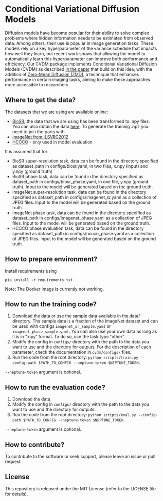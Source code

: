 # Conditional Variational Diffusion Models

Diffusion models have become popular for their ability to solve complex problems where hidden information needs to be estimated from observed data. Among others, their use is popular in image generation tasks. These models rely on a key hyperparameter of the variance schedule that impacts how well they learn, but recent work shows that allowing the model to automatically learn this hyperparameter can improve both performance and efficiency. Our CVDM package implements Conditional Variational Diffusion Models (CVDM) as described [in the paper](https://arxiv.org/abs/2312.02246) that build on this idea, with the addition of [Zero-Mean Diffusion (ZMD)](https://arxiv.org/pdf/2406.04388), a technique that enhances performance in certain imaging tasks, aiming to make these approaches more accessible to researchers.

## Where to get the data?

The datasets that we are using are available online:
- [BioSR](https://github.com/qc17-THU/DL-SR), the data that we are using has been transformed to .npy files. You can also obtain the data [here](https://drive.google.com/drive/folders/1ZMLAZo4AGX4QASEyd3MGf8LE2B_Bne04?usp=sharing). To generate the training .npz you need to join the parts with 
- [ImageNet from ILSVRC2012](https://www.image-net.org/challenges/LSVRC/2012/)
- [HCOCO](https://github.com/bcmi/Image-Harmonization-Dataset-iHarmony4?tab=readme-ov-file) - only used in model evaluation

It is assumed that for:
- BioSR super-resolution task, data can be found in the directory specified as dataset_path in configs/biosr.yaml, in two files, x.npy (input) and y.npy (ground truth)
- BioSR phase task, data can be found in the directory specified as dataset_path in configs/biosr_phase.yaml, in one file, y.npy (ground truth). Input to the model will be generated based on the ground truth.
- ImageNet super-resolution task, data can be found in the directory specified as dataset_path in configs/imagenet_sr.yaml as a collection of JPEG files. Input to the model will be generated based on the ground truth.
- ImageNet phase task, data can be found in the directory specified as dataset_path in configs/imagenet_phase.yaml as a collection of JPEG files. Input to the model will be generated based on the ground truth.
- HCOCO phase evaluation task, data can be found in the directory specified as dataset_path in configs/hcoco_phase.yaml as a collection of JPEG files. Input to the model will be generated based on the ground truth.

## How to prepare environment?

Install requirements using
```
pip install -r requirements.txt
```

Note: The Docker image is currently not working. 

## How to run the training code?

1. Download the data or use the sample data available in the data/ directory. The sample data is a fraction of the ImageNet dataset and can be used with configs `imagenet_sr_sample.yaml` or `imagenet_phase_sample.yaml`. You can also use your own data as long as it is in ".npy" format. To do so, use the task type "other".
2. Modify the config in `configs/` directory with the path to the data you want to use and the directory for outputs. For the description of each parameter, check the documentation in `cvdm/configs/` files.
3. Run the code from the root directory: `python scripts/train.py --config-path $PATH_TO_CONFIG --neptune-token $NEPTUNE_TOKEN`.

`--neptune-token` argument is optional.


## How to run the evaluation code?

1. Download the data. 
1. Modify the config in `configs/` directory with the path to the data you want to use and the directory for outputs.
2. Run the code from the root directory: `python scripts/eval.py --config-path $PATH_TO_CONFIG --neptune-token $NEPTUNE_TOKEN`.

`--neptune-token` argument is optional.

## How to contribute?

To contribute to the software or seek support, please leave an issue or pull request.

## License
This repository is released under the MIT License (refer to the LICENSE file for details).

